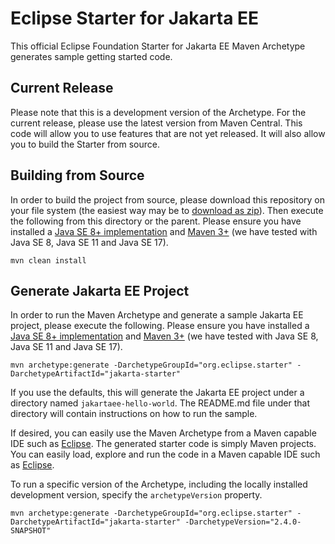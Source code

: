 # Eclipse Starter for Jakarta EE
This official Eclipse Foundation Starter for Jakarta EE Maven Archetype generates sample getting started code.

## Current Release
Please note that this is a development version of the Archetype. For the current release, please use the latest version from Maven Central. This code will allow you to use features that are not yet released. It will also allow you to build the Starter from source.

## Building from Source
In order to build the project from source, please download this repository on your file system (the easiest way may be to [download as zip](https://github.com/eclipse-ee4j/starter/archive/refs/heads/master.zip)). Then execute the following from this directory or the parent. Please ensure you have installed a [Java SE 8+ implementation](https://adoptium.net/?variant=openjdk8) and [Maven 3+](https://maven.apache.org/download.cgi) (we have tested with Java SE 8, Java SE 11 and Java SE 17).

```
mvn clean install
```

## Generate Jakarta EE Project
In order to run the Maven Archetype and generate a sample Jakarta EE project, please execute the following. Please ensure you have installed a [Java SE 8+ implementation](https://adoptium.net/?variant=openjdk8) and [Maven 3+](https://maven.apache.org/download.cgi) (we have tested with Java SE 8, Java SE 11 and Java SE 17).

```
mvn archetype:generate -DarchetypeGroupId="org.eclipse.starter" -DarchetypeArtifactId="jakarta-starter"
```

If you use the defaults, this will generate the Jakarta EE project under a directory named `jakartaee-hello-world`. The README.md file under that directory will contain instructions on how to run the sample.

If desired, you can easily use the Maven Archetype from a Maven capable IDE such as [Eclipse](https://www.eclipse.org/ide). The generated starter code is simply Maven projects. You can easily load, explore and run the code in a Maven capable IDE such as [Eclipse](https://www.eclipse.org/ide).

To run a specific version of the Archetype, including the locally installed development version, specify the `archetypeVersion` property.

```
mvn archetype:generate -DarchetypeGroupId="org.eclipse.starter" -DarchetypeArtifactId="jakarta-starter" -DarchetypeVersion="2.4.0-SNAPSHOT"
```
